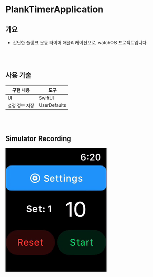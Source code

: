 # PlankTimerApplication

## 개요
- 간단한 플랭크 운동 타이머 애플리케이션으로, watchOS 프로젝트입니다.


<br></br>
## 사용 기술
|구현 내용|도구|
|---|---|
|UI|SwiftUI|
|설정 정보 저장|UserDefaults|


<br></br>
## Simulator Recording
<img src="Document/PlankSimulatorRecording.gif">
